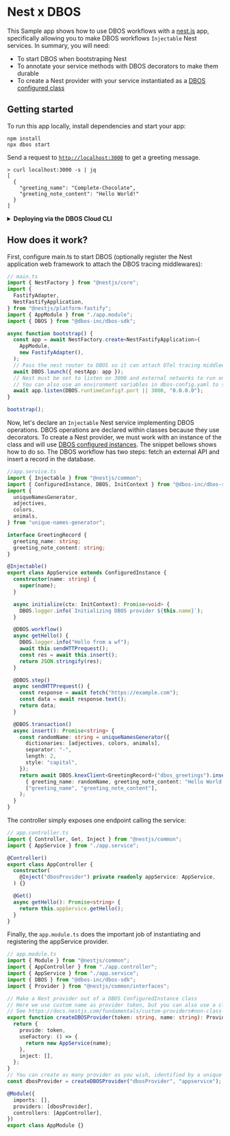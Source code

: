 # Nest x DBOS

This Sample app shows how to use DBOS workflows with a [nest.js](https://nestjs.com/) app, specifically allowing you to make DBOS workflows `Injectable` Nest services. In summary, you will need:
- To start DBOS when bootstraping Nest
- To annotate your service methods with DBOS decorators to make them durable
- To create a Nest provider with your service instantiated as a [DBOS configured class](https://docs.dbos.dev/typescript/reference/transactapi/dbos-class#decorating-instance-methods)

## Getting started

To run this app locally, install dependencies and start your app:

```shell
npm install
npx dbos start
```

Send a request to [`http://localhost:3000`](http://localhost:3000) to get a greeting message.

```shell
> curl localhost:3000 -s | jq
[
  {
    "greeting_name": "Complete-Chocolate",
    "greeting_note_content": "Hello World!"
  }
]
```

<details>
<summary><strong>Deploying via the DBOS Cloud CLI</strong></summary>

You can also deploy this app via the DBOS Cloud CLI.
Install it globally with this command:

```shell
npm i -g @dbos-inc/dbos-cloud
```

Then, run this command to deploy your app:

```shell
dbos-cloud app deploy
```

</details>

## How does it work?

First, configure main.ts to start DBOS (optionally register the Nest application web framework to attach the DBOS tracing middlewares):

```typescript
// main.ts
import { NestFactory } from "@nestjs/core";
import {
  FastifyAdapter,
  NestFastifyApplication,
} from "@nestjs/platform-fastify";
import { AppModule } from "./app.module";
import { DBOS } from "@dbos-inc/dbos-sdk";

async function bootstrap() {
  const app = await NestFactory.create<NestFastifyApplication>(
    AppModule,
    new FastifyAdapter(),
  );
  // Pass the nest router to DBOS so it can attach OTel tracing middlewares
  await DBOS.launch({ nestApp: app });
  // Nest must be set to listen on 3000 and external networks to run on DBOS Cloud
  // You can also use an environment variables in dbos-config.yaml to set the port
  await app.listen(DBOS.runtimeConfig?.port || 3000, "0.0.0.0");
}

bootstrap();
```

Now, let's declare an `Injectable` Nest service implementing DBOS operations.
DBOS operations are declared within classes because they use decorators. To create a Nest provider, we must work with an instance of the class and will use [DBOS configured instances](https://docs.dbos.dev/typescript/reference/transactapi/dbos-class#decorating-instance-methods). The snippet bellows shows how to do so.
The DBOS workflow has two steps: fetch an external API and insert a record in the database.

```typescript
//app.service.ts
import { Injectable } from "@nestjs/common";
import { ConfiguredInstance, DBOS, InitContext } from "@dbos-inc/dbos-sdk";
import {
  uniqueNamesGenerator,
  adjectives,
  colors,
  animals,
} from "unique-names-generator";

interface GreetingRecord {
  greeting_name: string;
  greeting_note_content: string;
}

@Injectable()
export class AppService extends ConfiguredInstance {
  constructor(name: string) {
    super(name);
  }

  async initialize(ctx: InitContext): Promise<void> {
    DBOS.logger.info(`Initializing DBOS provider ${this.name}`);
  }

  @DBOS.workflow()
  async getHello() {
    DBOS.logger.info("Hello from a wf");
    await this.sendHTTPrequest();
    const res = await this.insert();
    return JSON.stringify(res);
  }

  @DBOS.step()
  async sendHTTPrequest() {
    const response = await fetch("https://example.com");
    const data = await response.text();
    return data;
  }

  @DBOS.transaction()
  async insert(): Promise<string> {
    const randomName: string = uniqueNamesGenerator({
      dictionaries: [adjectives, colors, animals],
      separator: "-",
      length: 2,
      style: "capital",
    });
    return await DBOS.knexClient<GreetingRecord>("dbos_greetings").insert(
      { greeting_name: randomName, greeting_note_content: "Hello World!" },
      ["greeting_name", "greeting_note_content"],
    );
  }
}
```

The controller simply exposes one endpoint calling the service:

```typescript
// app.controller.ts
import { Controller, Get, Inject } from "@nestjs/common";
import { AppService } from "./app.service";

@Controller()
export class AppController {
  constructor(
    @Inject("dbosProvider") private readonly appService: AppService,
  ) {}

  @Get()
  async getHello(): Promise<string> {
    return this.appService.getHello();
  }
}
```

Finally, the `app.module.ts` does the important job of instantiating and registering the appService provider.

```typescript
// app.module.ts
import { Module } from "@nestjs/common";
import { AppController } from "./app.controller";
import { AppService } from "./app.service";
import { DBOS } from "@dbos-inc/dbos-sdk";
import { Provider } from "@nestjs/common/interfaces";

// Make a Nest provider out of a DBOS ConfiguredInstance class
// Here we use custom name as provider token, but you can also use a class name, JavaScript symbols or TypeScript enums
// See https://docs.nestjs.com/fundamentals/custom-providers#non-class-based-provider-tokens
export function createDBOSProvider(token: string, name: string): Provider {
  return {
    provide: token,
    useFactory: () => {
      return new AppService(name);
    },
    inject: [],
  };
}
// You can create as many provider as you wish, identified by a unique token ("dbosProvider" in this case)
const dbosProvider = createDBOSProvider("dbosProvider", "appservice");

@Module({
  imports: [],
  providers: [dbosProvider],
  controllers: [AppController],
})
export class AppModule {}
```

